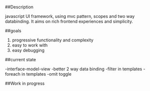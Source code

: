##Description

javascript UI framework, using mvc pattern, scopes and two way databinding.
It aims on rich frontend experiences and simplicity.

##goals

  1. progressive functionality and complexity
  2. easy to work with
  3. easy debugging
 
##current state

-interface-model-view
-better 2 way data binding
-filter in templates
-foreach in templates
-omit toggle

##Work in progress




